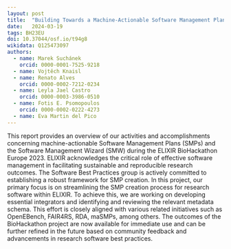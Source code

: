 ```yaml
---
layout: post
title:  "Building Towards a Machine-Actionable Software Management Plan: A BioHackathon Europe 2023 Report"
date:   2024-03-19
tags: BH23EU
doi: 10.37044/osf.io/t94g8
wikidata: Q125473097
authors:
  - name: Marek Suchánek
    orcid: 0000-0001-7525-9218
  - name: Vojtěch Knaisl
  - name: Renato Alves
    orcid: 0000-0002-7212-0234
  - name: Leyla Jael Castro
    orcid: 0000-0003-3986-0510
  - name: Fotis E. Psomopoulos
    orcid: 0000-0002-0222-4273
  - name: Eva Martin del Pico
---
```


This report provides an overview of our activities and accomplishments concerning machine-actionable Software Management Plans (SMPs) and the Software Management Wizard (SMW) during the ELIXIR BioHackathon Europe 2023. ELIXIR acknowledges the critical role of effective software management in facilitating sustainable and reproducible research outcomes. The Software Best Practices group is actively committed to establishing a robust framework for SMP creation. In this project, our primary focus is on streamlining the SMP creation process for research software within ELIXIR. To achieve this, we are working on developing essential integrators and identifying and reviewing the relevant metadata schema. This effort is closely aligned with various related initiatives such as OpenEBench, FAIR4RS, RDA, maSMPs, among others. The outcomes of the BioHackathon project are now available for immediate use and can be further refined in the future based on community feedback and advancements in research software best practices.

